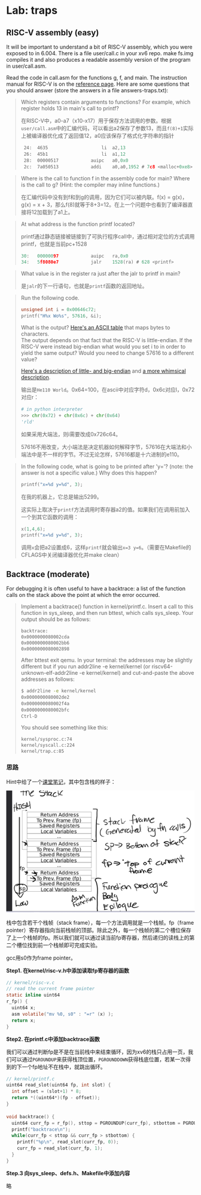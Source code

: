 # Lab: traps

## RISC-V assembly (easy)
It will be important to understand a bit of RISC-V assembly, which you were exposed to in 6.004. There is a file user/call.c in your xv6 repo. make fs.img compiles it and also produces a readable assembly version of the program in user/call.asm.

Read the code in call.asm for the functions g, f, and main. The instruction manual for RISC-V is on the [reference page](https://pdos.csail.mit.edu/6.S081/2020/reference.html). Here are some questions that you should answer (store the answers in a file answers-traps.txt):

> Which registers contain arguments to functions? For example, which register holds 13 in main's call to printf?
> 
> 在RISC-V中，a0-a7（x10-x17）用于保存方法调用的参数。根据`user/call.asm`中的汇编代码，可以看出a2保存了参数13，而且`f(8)+1`实际上被编译器优化成了返回值12，a0应该保存了格式化字符串的指针
> ```asm
>  24:	4635                	li	a2,13
>  26:	45b1                	li	a1,12
>  28:	00000517          	auipc	a0,0x0
>  2c:	7a050513          	addi	a0,a0,1952 # 7c8 <malloc+0xe8>
> ```


> Where is the call to function f in the assembly code for main? Where is the call to g? (Hint: the compiler may inline functions.)
>
> 在汇编代码中没有到f和到g的调用，因为它们可以被内联。f(x) = g(x)，g(x) = x + 3，那么f(8)就等于8+3=12。在上一个问题中也看到了编译器直接将12加载到了a1上。

> At what address is the function printf located?
> 
> printf通过静态链接被链接到了可执行程序call中，通过相对定位的方式调用printf，也就是当前pc+1528
> ```c
> 30:	00000097          	auipc	ra,0x0
> 34:	5f8080e7          	jalr	1528(ra) # 628 <printf>
> ```

> What value is in the register ra just after the jalr to printf in main?
>
> 是`jalr`的下一行语句，也就是`printf`函数的返回地址。

> Run the following code.
> ```c
> unsigned int i = 0x00646c72;
> printf("H%x Wo%s", 57616, &i);
> ```      
> What is the output? [Here's an ASCII table](http://web.cs.mun.ca/~michael/c/ascii-table.html) that maps bytes to characters.  
> The output depends on that fact that the RISC-V is little-endian. If the RISC-V were instead big-endian what would you set i to in order to yield the same output? Would you need to change 57616 to a different value?
> 
> [Here's a description of little- and big-endian](http://www.webopedia.com/TERM/b/big_endian.html) and [a more whimsical description](http://www.networksorcery.com/enp/ien/ien137.txt).
>
> 输出是`He110 World`。0x64=100，在ascii中对应字符d，0x6c对应l，0x72对应r：
> ```py
> # in python interpreter
> >>> chr(0x72) + chr(0x6c) + chr(0x64)
> 'rld'
> ```
> 如果采用大端法，则i需要改成0x726c64。
> 
> 57616不用改变，大小端法是决定机器如何解释字节，57616在大端法和小端法中是不一样的字节。不过无论怎样，57616都是十六进制的e110。

> In the following code, what is going to be printed after 'y='? (note: the answer is not a specific value.) Why does this happen?
> ```c
> printf("x=%d y=%d", 3);
> ```
> 在我的机器上，它总是输出5299。
> 
> 这实际上取决于`printf`方法调用时寄存器a2的值。如果我们在调用前加入一个到其它函数的调用：
> ```c
> x(1,4,6);
> printf("x=%d y=%d", 3);
> ```
> 调用`x`会把a2设置成6，这样`printf`就会输出`x=3 y=6`。（需要在Makefile的CFLAGS中关闭编译器优化并make clean）


## Backtrace (moderate)

For debugging it is often useful to have a backtrace: a list of the function calls on the stack above the point at which the error occurred.

> Implement a backtrace() function in kernel/printf.c. Insert a call to this function in sys_sleep, and then run bttest, which calls sys_sleep. Your output should be as follows:
> ```
> backtrace:
> 0x0000000080002cda
> 0x0000000080002bb6
> 0x0000000080002898
> ```
> After bttest exit qemu. In your terminal: the addresses may be slightly different but if you run addr2line -e kernel/kernel (or riscv64-unknown-elf-addr2line -e kernel/kernel) and cut-and-paste the above addresses as follows:
> ```sh
> $ addr2line -e kernel/kernel
> 0x0000000080002de2
> 0x0000000080002f4a
> 0x0000000080002bfc
> Ctrl-D
> ```
> 
> You should see something like this:
> ```
> kernel/sysproc.c:74
> kernel/syscall.c:224
> kernel/trap.c:85
> ```

### 思路

Hint中给了一个[课堂笔记](https://pdos.csail.mit.edu/6.828/2020/lec/l-riscv-slides.pdf)，其中包含栈的样子：

![栈是什么样的](./scshoot01.png)

栈中包含若干个栈帧（stack frame），每一个方法调用就是一个栈帧。fp（frame pointer）寄存器指向当前栈帧的顶部。除此之外，每一个栈帧的第二个槽位保存了上一个栈帧的fp。所以我们就可以通过读当前fp寄存器，然后递归的读栈上的第二个槽位找到前一个栈帧即可完成实验。

gcc用s0作为frame pointer。

**Step1. 在kernel/risc-v.h中添加读取fp寄存器的函数**

```c
// kernel/risc-v.c
// read the current frame pointer
static inline uint64
r_fp() {
  uint64 x;
  asm volatile("mv %0, s0" : "=r" (x) );
  return x;
}
```

**Step2. 在printf.c中添加backtrace函数**

我们可以通过判断fp是不是在当前栈中来结束循环，因为xv6的栈只占用一页，我们可以通过`PGROUNDUP`来获得栈顶位置，`PGROUNDDOWN`获得栈底位置，若某一次得到的下一个fp地址不在栈中，就跳出循环。

```c
// kernel/printf.c
uint64 read_slot(uint64 fp, int slot) {
  int offset = (slot+1) * 8;
  return *((uint64*)(fp - offset));
}

void backtrace() {
  uint64 curr_fp = r_fp(), sttop = PGROUNDUP(curr_fp), stbottom = PGROUNDDOWN(curr_fp);
  printf("backtrace\n");
  while(curr_fp < sttop && curr_fp > stbottom) {
    printf("%p\n", read_slot(curr_fp, 0));
    curr_fp = read_slot(curr_fp, 1);
  }
}
```

**Step.3 向sys_sleep、defs.h、Makefile中添加内容**

略


